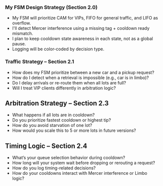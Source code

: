 ### My FSM Design Strategy (Section 2.0)

- My FSM will prioritize CAM for VIPs, FIFO for general traffic, and LIFO as overflow.
- I'll detect Mercer interference using a missing tag + cooldown ready mismatch.
- I plan to keep cooldown state awareness in each state, not as a global pause.
- Logging will be color-coded by decision type.

### Traffic Strategy – Section 2.1

- How does my FSM prioritize between a new car and a pickup request?
- How do I detect when a retrieval is impossible (e.g., car is in limbo)?
- Do I delay arrivals or re-route them when all lots are full?
- Will I treat VIP clients differently in arbitration logic?

## Arbitration Strategy – Section 2.3

- What happens if all lots are in cooldown?
- Do you prioritize fastest cooldown or highest tip?
- How do you avoid starvation of one lot?
- How would you scale this to 5 or more lots in future versions?

## Timing Logic – Section 2.4

- What’s your queue selection behavior during cooldown?
- How long will your system wait before dropping or rerouting a request?
- How do you log timing-related decisions?
- How do your cooldowns interact with Mercer interference or Limbo logic?
